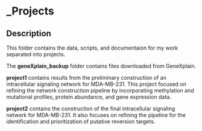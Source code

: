 _Projects
===============

## Description

This folder contains the data, scripts, and documentaion for my work separated into projects.

The **geneXplain_backup** folder contains files downloaded from GeneXplain.

**project1** contains results from the preliminary construction of an intracellular signaling network for MDA-MB-231. 
This project focused on refining the network construction pipeline by incorporating methylation and mutational profiles, protein abundance, and gene expression data.

**project2** contains the construction of the final intracellular signaling network for MDA-MB-231. It also focuses on refining the pipeline for the identification and prioritization of putative reversion targets.
